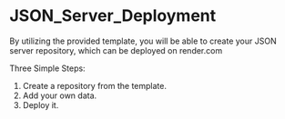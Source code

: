 # JSON_Server_Deployment

By utilizing the provided template, you will be able to create your JSON server repository, which can be deployed on render.com

Three Simple Steps:

1. Create a repository from the template.
2. Add your own data.
3. Deploy it.

